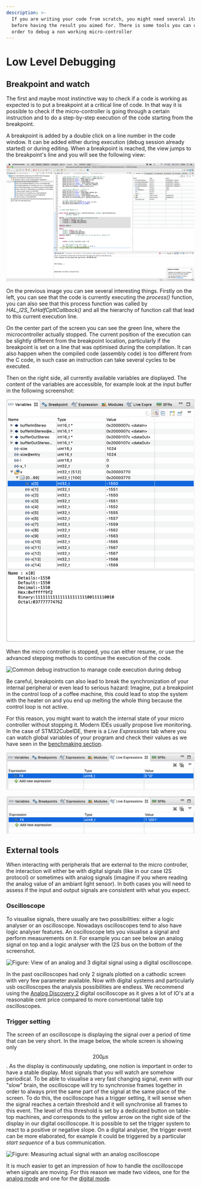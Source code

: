 ```yaml
---
description: >-
  If you are writing your code from scratch, you might need several iteration
  before having the result you aimed for. There is some tools you can use in
  order to debug a non working micro-controller
---
```


# Low Level Debugging

## Breakpoint and watch

The first and maybe most instinctive way to check if a code is working as expected is to put a breakpoint at a critical line of code. In that way it is possible to check if the micro-controller is going through a certain instruction and to do a step-by-step execution of the code starting from the breakpoint.

A breakpoint is added by a double click on a line number in the code window. It can be added either during execution \(debug session already started\) or during editing. When a breakpoint is reached, the view jumps to the breakpoint's line and you will see the following view:

![Figure: Program execution stopped at a breakpoint on line 480 of main.c](../.gitbook/assets/screenshot-2019-11-21-at-11.27.25.png)

On the previous image you can see several interesting things. Firstly on the left, you can see that the code is currently executing the _process\(\)_ function, you can also see that this process function was called by _HAL\_I2S\_TxHalfCpltCallback\(\)_ and all the hierarchy of function call that lead to this current execution line.

On the center part of the screen you can see the green line, where the microcontroller actually stopped. The current position of the execution can be slightly different from the breakpoint location, particularly if the breakpoint is set on a line that was optimised during the compilation. It can also happen when the compiled code \(assembly code\) is too different from the C code, in such case an instruction can take several cycles to be executed.

Then on the right side, all currently available variables are displayed. The content of the variables are accessible, for example look at the input buffer in the following screenshot:

![Figure: Exploring the content of variables while stopped at a breakpoint](../.gitbook/assets/screenshot-2019-11-21-at-11.32.59.png)

When the micro controller is stopped, you can either resume, or use the advanced stepping methods to continue the execution of the code.

![Common debug instruction to manage code execution during debug](../.gitbook/assets/screenshot-2019-11-21-at-11.35.45-1.png)

Be careful, breakpoints can also lead to break the synchronization of your internal peripheral or even lead to serious hazard: Imagine, put a breakpoint in the control loop of a coffee machine, this could lead to stop the system with the heater on and you end up melting the whole thing because the control loop is not active.

For this reason, you might want to watch the internal state of your micro controller without stopping it. Modern IDEs usually propose live monitoring. In the case of STM32CubeIDE, there is a _Live Expressions_ tab where you can watch global variables of your program and check their values as we have seen in the [benchmaking section](benchmarking.md#benchmarking-live).

![](../.gitbook/assets/screenshot-2019-11-21-at-11.48.15.png)

![Figure: Look at the value of your variables, here the state is changed by pressing a hardware button](../.gitbook/assets/screenshot-2019-11-21-at-11.48.28%20%281%29.png)

## External tools

When interacting with peripherals that are external to the micro controller, the interaction will either be with digital signals \(like in our case I2S protocol\) or sometimes with analog signals \(imagine if you where reading the analog value of an ambiant light sensor\). In both cases you will need to assess if the input and output signals are consistent with what you expect.

### Oscilloscope

To visualise signals, there usually are two possibilities: either a logic analyser or an oscilloscope. Nowadays oscilloscopes tend to also have logic analyser features. An oscilloscope lets you visualise a signal and perform measurements on it. For example you can see below an analog signal on top and a logic analyser with the I2S bus on the bottom of the screenshot.

![Figure: View of an analog and 3 digital signal using a digital oscilloscope.](../.gitbook/assets/screenshot-2019-11-21-at-14.01.30%20%281%29.png)

In the past oscilloscopes had only 2 signals plotted on a cathodic screen with very few parameter available. Now with digital systems and particularly usb oscilloscopes the analysis possibilities are endless. We recommend using the [Analog Discovery 2](https://analogdiscovery.com/) digital oscilloscope as it gives a lot of IO's at a reasonable cent price compared to more conventional table top oscilloscopes.

### Trigger setting

The screen of an oscilloscope is displaying the signal over a period of time that can be very short. In the image below, the whole screen is showing only $$200\mu s$$. As the display is continuously updating, one notion is important in order to have a stable display. Most signals that you will watch are somehow periodical. To be able to visualise a very fast changing signal, even with our "slow" brain, the oscilloscope will try to synchronise frames together in order to always print the same part of the signal at the same place of the screen. To do this, the oscilloscope has a trigger setting, it will sense when the signal reaches a certain threshold and it will synchronise all frames to this event. The level of this threshold is set by a dedicated button on table-top machines, and corresponds to the yellow arrow on the right side of the display in our digital oscilloscope. It is possible to set the trigger system to react to a positive or negative slope. On a digital analyser, the trigger event can be more elaborated, for example it could be triggered by a particular _start sequence_ of a bus communication.

![Figure: Measuring actual signal with an analog oscilloscope](../.gitbook/assets/screenshot-2019-11-21-at-14.17.39%20%281%29.png)

It is much easier to get an impression of how to handle the oscilloscope when signals are moving. For this reason we made two videos, one for the [analog mode](https://www.coursera.org/learn/dsp4/lecture/uwujp/oscilloscope-overview-analog-mode) and one for the [digital mode](https://www.coursera.org/learn/dsp4/lecture/rpZrw/oscilloscope-overview-digital-mode).

